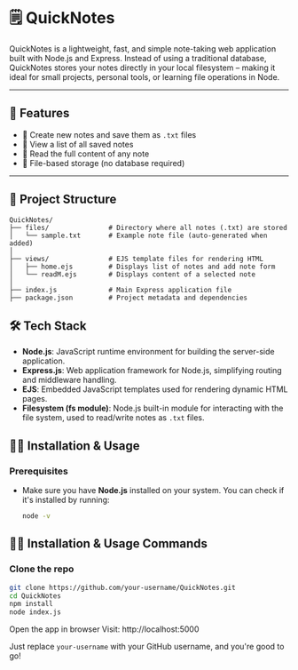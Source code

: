 # 🗒️ QuickNotes

QuickNotes is a lightweight, fast, and simple note-taking web application built with Node.js and Express. Instead of using a traditional database, QuickNotes stores your notes directly in your local filesystem – making it ideal for small projects, personal tools, or learning file operations in Node.

---

## 🚀 Features

- 📝 Create new notes and save them as `.txt` files
- 📂 View a list of all saved notes
- 📖 Read the full content of any note
- 💾 File-based storage (no database required)

---

## 📁 Project Structure

```text
QuickNotes/
├── files/               # Directory where all notes (.txt) are stored
│   └── sample.txt       # Example note file (auto-generated when added)
│
├── views/               # EJS template files for rendering HTML
│   ├── home.ejs         # Displays list of notes and add note form
│   └── readM.ejs        # Displays content of a selected note
│
├── index.js             # Main Express application file
├── package.json         # Project metadata and dependencies
```

## 🛠️ Tech Stack

- **Node.js**: JavaScript runtime environment for building the server-side application.
- **Express.js**: Web application framework for Node.js, simplifying routing and middleware handling.
- **EJS**: Embedded JavaScript templates used for rendering dynamic HTML pages.
- **Filesystem (fs module)**: Node.js built-in module for interacting with the file system, used to read/write notes as `.txt` files.

## 🧑‍💻 Installation & Usage

### Prerequisites

- Make sure you have **Node.js** installed on your system. You can check if it's installed by running:

  ```bash
  node -v
## 🧑‍💻 Installation & Usage Commands

### Clone the repo

```bash
git clone https://github.com/your-username/QuickNotes.git
cd QuickNotes
npm install
node index.js
```
Open the app in browser
Visit: http://localhost:5000

Just replace `your-username` with your GitHub username, and you're good to go!
